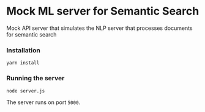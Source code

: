 # Mock ML server for Semantic Search

Mock API server that simulates the NLP server that processes documents for semantic search

### Installation

```
yarn install
```

### Running the server

```
node server.js
```

The server runs on port `5000`.
